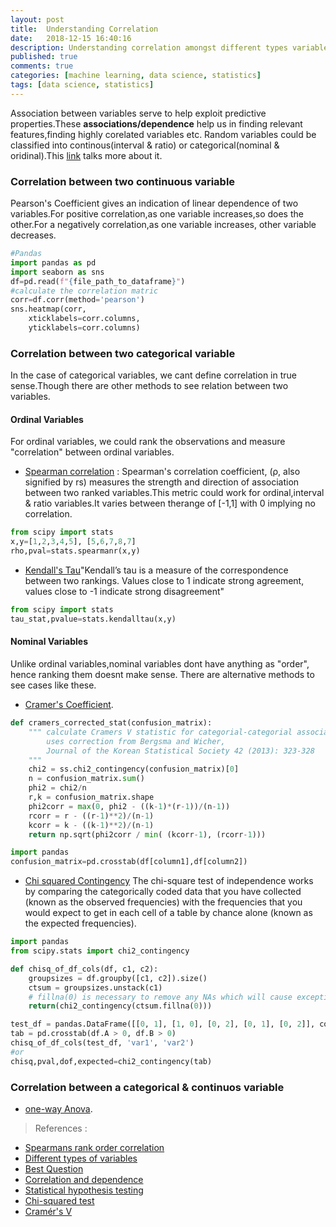 ```yaml
---
layout: post
title:  Understanding Correlation
date:   2018-12-15 16:40:16
description: Understanding correlation amongst different types variables from numberical, categorical to ordinal variables
published: true
comments: true
categories: [machine learning, data science, statistics]
tags: [data science, statistics]
---
```

Association between variables serve to help exploit predictive properties.These **associations/dependence** help us in finding relevant features,finding highly corelated variables etc. Random variables could be classified into continous(interval & ratio) or categorical(nominal & oridinal).This [link](https://www.spss-tutorials.com/measurement-levels/#ordinal-variable) talks more about it.  

### Correlation between two continuous variable
Pearson's Coefficient gives an indication of linear dependence of two variables.For positive correlation,as one variable increases,so does the other.For a negatively correlation,as one variable increases, other variable decreases. 

```python
#Pandas
import pandas as pd
import seaborn as sns
df=pd.read(f"{file_path_to_dataframe}")
#calculate the correlation matric
corr=df.corr(method='pearson') 
sns.heatmap(corr,
	xticklabels=corr.columns,
	yticklabels=corr.columns)

```

### Correlation between two categorical variable 
In the case of categorical variables, we cant define correlation in true sense.Though there are other methods to see relation between two variables. 
#### Ordinal Variables
For ordinal variables, we could rank the observations and measure "correlation" between ordinal variables. 
* [Spearman correlation](https://en.wikipedia.org/wiki/Spearman%27s_rank_correlation_coefficient) : Spearman's correlation coefficient, (ρ, also signified by rs) measures the strength and direction of association between two ranked variables.This metric could work for ordinal,interval & ratio variables.It varies between therange of [-1,1] with 0 implying no correlation.
```python
from scipy import stats
x,y=[1,2,3,4,5], [5,6,7,8,7]
rho,pval=stats.spearmanr(x,y)
```
* [Kendall's Tau](https://en.wikipedia.org/wiki/Kendall_rank_correlation_coefficient)"Kendall’s tau is a measure of the correspondence between two rankings. Values close to 1 indicate strong agreement, values close to -1 indicate strong disagreement"
```python
from scipy import stats
tau_stat,pvalue=stats.kendalltau(x,y)
```

#### Nominal Variables
Unlike ordinal variables,nominal variables dont have anything as "order", hence ranking them doesnt make sense. There are alternative methods to see cases like these. 
* [Cramer's Coefficient](http://mlwiki.org/index.php/Cramer%27s_Coefficient).

```python
def cramers_corrected_stat(confusion_matrix):
    """ calculate Cramers V statistic for categorial-categorial association.
        uses correction from Bergsma and Wicher, 
        Journal of the Korean Statistical Society 42 (2013): 323-328
    """
    chi2 = ss.chi2_contingency(confusion_matrix)[0]
    n = confusion_matrix.sum()
    phi2 = chi2/n
    r,k = confusion_matrix.shape
    phi2corr = max(0, phi2 - ((k-1)*(r-1))/(n-1))    
    rcorr = r - ((r-1)**2)/(n-1)
    kcorr = k - ((k-1)**2)/(n-1)
    return np.sqrt(phi2corr / min( (kcorr-1), (rcorr-1)))

import pandas 
confusion_matrix=pd.crosstab(df[column1],df[column2])
```

* [Chi squared Contingency](https://machinelearningmastery.com/chi-squared-test-for-machine-learning/)
The chi-square test of independence works by comparing the categorically coded data that you have collected (known as the observed frequencies) with the frequencies that you would expect to get in each cell of a table by chance alone (known as the expected frequencies).

```python
import pandas
from scipy.stats import chi2_contingency

def chisq_of_df_cols(df, c1, c2):
    groupsizes = df.groupby([c1, c2]).size()
    ctsum = groupsizes.unstack(c1)
    # fillna(0) is necessary to remove any NAs which will cause exceptions
    return(chi2_contingency(ctsum.fillna(0)))

test_df = pandas.DataFrame([[0, 1], [1, 0], [0, 2], [0, 1], [0, 2]], columns=['var1', 'var2'])
tab = pd.crosstab(df.A > 0, df.B > 0)
chisq_of_df_cols(test_df, 'var1', 'var2')
#or
chisq,pval,dof,expected=chi2_contingency(tab)
```

### Correlation between a categorical & continuos variable
* [one-way Anova](http://mlwiki.org/index.php/One-Way_ANOVA_F-Test).


> References :
* [Spearmans rank order correlation](https://statistics.laerd.com/statistical-guides/spearmans-rank-order-correlation-statistical-guide.php)
* [Different types of variables](https://www.spss-tutorials.com/measurement-levels/#ordinal-variable)
* [Best Question](https://stats.stackexchange.com/questions/119835/correlation-between-a-nominal-iv-and-a-continuous-dv-variable/124618#124618)
* [Correlation and dependence](https://en.wikipedia.org/wiki/Correlation_and_dependence)
* [Statistical hypothesis testing](https://en.wikipedia.org/wiki/Statistical_hypothesis_testing)
* [Chi-squared test](https://en.wikipedia.org/wiki/Chi-squared_test)
* [Cramér's V](https://en.wikipedia.org/wiki/Cram%C3%A9r%27s_V)
